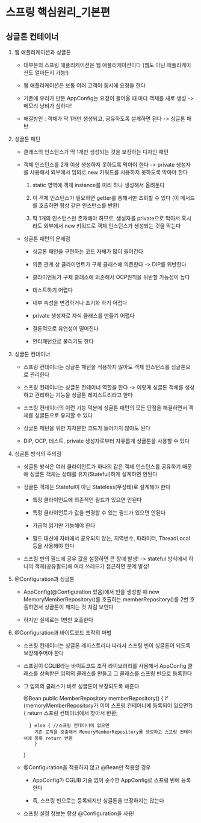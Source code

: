 # 스프링 핵심원리_기본편

## 싱글톤 컨테이너

1. 웹 애플리케이션과 싱글톤

    - 대부분의 스프링 애플리케이션은 웹 애플리케이션이다 (웹도 아닌 애플리케이션도 얼마든지 가능!)

    - 웹 애플리케이션은 보통 여러 고객이 동시에 요청을 한다

    - 기존에 우리가 만든 AppConfig는 요청이 들어올 때 마다 객체를 새로 생성
        -> 메모리 낭비가 심하다!
    
    - 해결방안 : 객체가 딱 1개만 생성되고, 공유하도록 설계하면 된다 -> 싱글톤 패턴


2. 싱글톤 패턴

    - 클래스의 인스턴스가 딱 1개만 생성되는 것을 보장하는 디자인 패턴

    - 객체 인스턴스를 2개 이상 생성하지 못하도록 막아야 한다 -> private 생성자를 사용해서 외부에서 임의로 new 키워드를 사용하지 못하도록 막아야 한다

        1. static 영역에 객체 instance를 미리 하나 생성해서 올려둔다

        2. 이 객체 인스턴스가 필요하면 getter를 통해서만 조회할 수 있다 (이 메서드를 호출하면 항상 같은 인스턴스를 반환)

        3. 딱 1개의 인스턴스만 존재해야 하므로, 생성자를 private으로 막아서 혹시라도 외부에서 new 키워드로 객체 인스턴스가 생성되는 것을 막는다

    * 싱글톤 패턴의 문제점

       - 싱글톤 패턴을 구현하는 코드 자체가 많이 들어간다

       - 의존 관계 상 클라이언트가 구체 클래스에 의존한다 -> DIP를 위반한다

       - 클라이언트가 구체 클래스에 의존해서 OCP원칙을 위반할 가능성이 높다

       - 테스트하기 어렵다

       - 내부 속성을 변경하거나 초기화 하기 어렵다

       - private 생성자로 자식 클래스를 만들기 어렵다

       - 결론적으로 유연성이 떨어진다

       - 안티패턴으로 불리기도 한다 


3. 싱글톤 컨테이너

    - 스프링 컨테이너는 싱글톤 패턴을 적용하지 않아도 객체 인스턴스를 싱글톤으로 관리한다

    - 스프링 컨테이너는 싱글톤 컨테이너 역할을 한다
        -> 이렇게 싱글톤 객체를 생성하고 관리하는 기능을 싱글톤 레지스트리라고 한다

    - 스프링 컨테이너의 이런 기능 덕분에 싱글톤 패턴의 모든 단점을 해결하면서 객체를 싱글톤으로 유지할 수 있다

    - 싱글톤 패턴을 위한 지저분한 코드가 들어가지 않아도 된다

    - DIP, OCP, 테스트, private 생성자로부터 자유롭게 싱글톤을 사용할 수 있다


4. 싱글톤 방식의 주의점

    - 싱글톤 방식은 여러 클라이언트가 하나의 같은 객체 인스턴스를 공유하기 때문에 싱글톤 객체는 상태를 유지(Stateful)하게 설계하면 안된다

    - 싱글톤 객체는 Stateful이 아닌 Stateless(무상태)로 설계해야 한다

        - 특정 클라이언트에 의존적인 필드가 있으면 안된다

        - 특정 클라이언트가 값을 변경할 수 있는 필드가 있으면 안된다

        - 가급적 읽기만 가능해야 한다

        - 필드 대신에 자바에서 공유되지 않는, 지역변수, 파라미터, ThreadLocal 등을 사용해야 한다

    - 스프링 빈의 필드에 공유 값을 설정하면 큰 장애 발생!
        -> stateful 방식에서 하나의 객체(공유필드)에 여러 쓰레드가 접근하면 문제 발생!

5. @Configuration과 싱글톤

    - AppConfig(@Configuration 있음)에서 빈을 생성할 때 new MemoryMemberRepository()를 호출하는 memberRepository()를 2번 호출하면서 싱글톤이 깨지는 것 처럼 보인다

    - 하지만 실제로는 1번만 호출한다


6. @Configuration과 바이트코드 조작의 마법

    - 스프링 컨테이너는 싱글톤 레지스트리다 따라서 스프링 빈이 싱글톤이 되도록 보장해주어야 한다

    - 스프링이 CGLIB라는 바이트코드 조작 라이브러리를 사용해서 AppConfig 클래스를 상속받은 임의의 클래스를 만들고 그 클래스를 스프링 빈으로 등록한다

    - 그 임의의 클래스가 바로 싱글톤이 보장되도록 해준다

        @Bean
        public MemberRepository memberRepository() {
            if (memoryMemberRepository가 이미 스프링 컨테이너에 등록되어 있으면?) { 
                return 스프링 컨테이너에서 찾아서 반환;
           
            } else { //스프링 컨테이너에 없으면
              기존 로직을 호출해서 MemoryMemberRepository를 생성하고 스프링 컨테이너에 등록 return 반환
              } 
        }

    - @Configuration을 적용하지 않고 @Bean만 적용할 경우

        - AppConfig가 CGLIB 기술 없이 순수한 AppConfig로 스프링 빈에 등록한다

        - 즉, 스프링 빈으로는 등록되지만 싱글톤을 보장하지는 않는다

    * 스프링 설정 정보는 항상 @Configuration을 사용!
